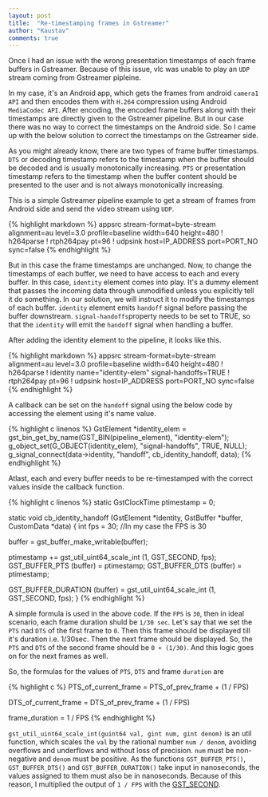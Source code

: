 ```yaml
---
layout: post
title:  "Re-timestamping frames in Gstreamer"
author: "Kaustav"
comments: true
---
```


Once I had an issue with the wrong presentation timestamps of each frame buffers in Gstreamer. Because of this issue, vlc was unable to play an `UDP` stream coming from Gstreamer pipleine.

In my case, it's an Android app, which gets the frames from android `camera1 API` and then encodes them with `H.264` compression using Android `MediaCodec API`. After encoding, the encoded frame buffers along with their timestamps are directly given to the Gstreamer pipeline. But in our case there was no way to correct the timestamps on the Android side. So I came up with the below solution to correct the timestamps on the Gstreamer side.

As you might already know, there are two types of frame buffer timestamps. `DTS` or decoding timestamp refers to the timestamp when the buffer should be decoded and is usually monotonically increasing. `PTS` or presentation timestamp refers to the timestamp when the buffer content should be presented to the user and is not always monotonically increasing.

This is a simple Gstreamer pipeline example to get a stream of frames from Android side and send the video stream using `UDP`.

{% highlight markdown %}
appsrc stream-format=byte-stream alignment=au level=3.0 profile=baseline width=640 height=480
! h264parse ! rtph264pay pt=96 ! udpsink host=IP_ADDRESS port=PORT_NO sync=false
{% endhighlight %}

But in this case the frame timestamps are unchanged. Now, to change the timestamps of each buffer, we need to have access to each and every buffer. In this case, `identity` element comes into play. It's a dummy element that passes the incoming data through unmodified unless you explicitly tell it do something. In our solution, we will instruct it to modify the timestamps of each buffer. `identity` element emits `handoff` signal before passing the buffer downstream. `signal-handoffs`property needs to be set to TRUE, so that the `identity` will emit the `handoff` signal when handling a buffer. 

After adding the identity element to the pipeline, it looks like this.

{% highlight markdown %}
appsrc stream-format=byte-stream alignment=au level=3.0 profile=baseline width=640 height=480
! h264parse ! identity name="identity-elem" signal-handoffs=TRUE ! rtph264pay pt=96 ! udpsink host=IP_ADDRESS port=PORT_NO sync=false
{% endhighlight %}

A callback can be set on the `handoff` signal using the below code by accessing the element using it's name value.

{% highlight c linenos %}
GstElement *identity_elem = gst_bin_get_by_name(GST_BIN(pipeline_element), "identity-elem");
g_object_set(G_OBJECT(identity_elem), "signal-handoffs", TRUE, NULL);
g_signal_connect(data->identity, "handoff", cb_identity_handoff, data);
{% endhighlight %}

Atlast, each and every buffer needs to be re-timestamped with the correct values inside the callback function.

{% highlight c linenos %}
static GstClockTime ptimestamp = 0;

static void cb_identity_handoff (GstElement *identity, GstBuffer *buffer, CustomData *data) {
   int fps = 30; //In my case the FPS is 30

   buffer = gst_buffer_make_writable(buffer);

   ptimestamp += gst_util_uint64_scale_int (1, GST_SECOND, fps);
   GST_BUFFER_PTS (buffer) = ptimestamp;
   GST_BUFFER_DTS (buffer) = ptimestamp;

   GST_BUFFER_DURATION (buffer) = gst_util_uint64_scale_int (1, GST_SECOND, fps);
}
{% endhighlight %}

A simple formula is used in the above code. If the `FPS` is `30`, then in ideal scenario, each frame duration shuld be `1/30 sec`. Let's say that we set the `PTS` nad `DTS` of the first frame to `0`. Then this frame should be displayed till it's duration i.e. 1/30sec. Then the next frame should be displayed. So, the `PTS` and `DTS` of the second frame should be `0 + (1/30)`. And this logic goes on for the next frames as well.

So, the formulas for the values of `PTS`, `DTS` and frame `duration` are

{% highlight c %}
PTS_of_current_frame = PTS_of_prev_frame + (1 / FPS)

DTS_of_current_frame = DTS_of_prev_frame + (1 / FPS)

frame_duration = 1 / FPS
{% endhighlight %}

`gst_util_uint64_scale_int(guint64 val, gint num, gint denom)` is an util function, which scales the `val` by the rational number `num / denom`, avoiding overflows and underflows and without loss of precision. `num` must be non-negative and `denom` must be positive. As the functions `GST_BUFFER_PTS()`, `GST_BUFFER_DTS()` and `GST_BUFFER_DURATION()` take input in nanoseconds, the values assigned to them must also be in nanoseconds. Because of this reason, I multiplied the output of `1 / FPS` with the [GST_SECOND](https://gstreamer.freedesktop.org/data/doc/gstreamer/head/gstreamer/html/GstClock.html#GST-SECOND:CAPS).







